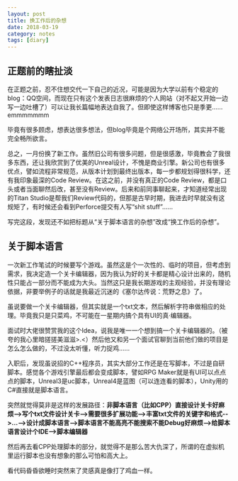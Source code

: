 ```yaml
---
layout: post
title: 换工作后的杂想
date: 2018-03-19
category: notes
tags: [diary]
---
```


## 正题前的瞎扯淡
在正题之前，忍不住想交代一下自己的近况，可能是因为大学以前有个稳定的blog：QQ空间，而现在只有这个发表日志很麻烦的个人网站（对不起又开始一边写一边吐槽了）可以让我长篇幅地表达自我了。但即使这样博客也只是季更……emmmmmmm

毕竟有很多顾虑，想表达很多想法，但blog毕竟是个网络公开场所，其实并不能完全畅所欲言。

总之，一月份换了新工作。虽然旧公司有很多问题，但是很感激，毕竟教会了我很多东西，还让我欣赏到了优美的Unreal设计，不愧是商业引擎。新公司也有很多优点，譬如流程非常规范，从版本计划到最终出版本，每一步都规划得很科学，还有我印象最深的Code Review。在这之前，并没有真正的Code Review，都是口头或者当面聊然后改，甚至没有Review。后来和前同事聊起来，才知道经常出现的Titan Studio是帮我们Review代码的，但那是古早时期，我进去时早就没有这规矩了，有时候还会看到Perforce提交有人写“shit stuff”……

写完这段，发现还不如把标题从“关于脚本语言的杂想”改成“换工作后的杂想”。

## 关于脚本语言
一次新工作笔试的时候要写个游戏。虽然这是个一次性的、临时的项目，但考虑到需求，我决定造一个关卡编辑器，因为我认为好的关卡都是精心设计出来的，随机性只能占一部分而不能成为大头。当然这只是我长期游戏的主观经验，并没有理论依据，非要举例子的话就是我最近沉迷的《塞尔达传说：荒野之息》了。

虽说要做一个关卡编辑器，但其实就是一个txt文本，然后解析字符串做相应的处理。毕竟我只是只菜鸡，不可能在一星期内搞个具有UI的真·编辑器。

面试时大佬很赞赏我的这个Idea，说我是唯一一个想到搞一个关卡编辑器的。（被夸的我心里暗搓搓美滋滋>.<）然后他又和另一个面试官聊到当前他们做的项目是怎么怎么做的，不过没太听懂，听力捉鸡……

入职后，发现虽说招的C++程序员，其实大部分工作还是在写脚本，不过是自研脚本。感觉各个游戏引擎最后都会变成脚本，譬如RPG Maker就是有UI可以点点点的脚本，Unreal3是uc脚本，Unreal4是蓝图（可以连连看的脚本），Unity用的C#直接就是脚本语言。

突然就觉得莫非是这样的发展路径：**非脚本语言（比如CPP）直接设计关卡好麻烦-->写个txt文件设计关卡-->需要很多扩展功能-->丰富txt文件的关键字和格式-->...-->设计成脚本语言-->脚本语言不能高亮不能搜索不能Debug好麻烦-->给脚本语言设计个IDE-->脚本编辑器**

然后再去看CPP处理脚本的部分，就觉得不是那么苦大仇深了，所谓的在虚拟机里运行脚本也没有想象的那么可怕和高大上。

看代码昏昏欲睡时突然来了灵感真是像打了鸡血一样。